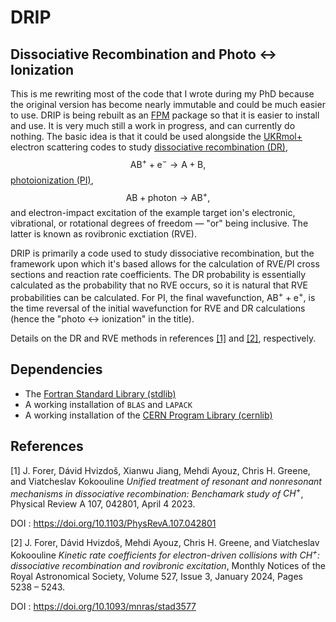 # DRIP
## Dissociative Recombination and Photo $\leftrightarrow$ Ionization

This is me rewriting most of the code that I wrote during my PhD because the original version has become nearly immutable and could be much easier to use.
DRIP is being rebuilt as an [FPM](https://fpm.fortran-lang.org/) package so that it is easier to install and use.
It is very much still a work in progress, and can currently do nothing.
The basic idea is that it could be used alongside the [UKRmol+](https://amosgateway.org/ukrmol/) electron scattering codes to study [dissociative recombination (DR)](https://en.wikipedia.org/wiki/Dissociative_recombination),
$$\mathrm{AB}^+ + \mathrm{e}^- \to \mathrm{A} + \mathrm{B},$$
[photoionization (PI)](https://en.wikipedia.org/wiki/Photoionization),
$$\mathrm{AB} + \mathrm{photon} \to \mathrm{AB}^+,$$
and electron-impact excitation of the example target ion's electronic, vibrational, or rotational degrees of freedom — "or" being inclusive.
The latter is known as rovibronic exctiation (RVE).

DRIP is primarily a code used to study dissociative recombination, but the framework upon which it's based allows for the calculation of RVE/PI cross sections and reaction rate coefficients.
The DR probability is essentially calculated as the probability that no RVE occurs, so it is natural that RVE probabilities can be calculated.
For PI, the final wavefunction, $\mathrm{AB}^+ + \mathrm{e}^+$, is the time reversal of the initial wavefunction for RVE and DR calculations (hence the "photo $\leftrightarrow$ ionization" in the title).


Details on the DR and RVE methods in references [[1]](#1) and [[2]](#2), respectively.

## Dependencies
- The [Fortran Standard Library (stdlib)](https://github.com/fortran-lang/stdlib)
- A working installation of `BLAS` and `LAPACK`
- A working installation of the [CERN Program Library (cernlib)](https://cernlib.web.cern.ch/index.html)

## References
<a id="1">[1]</a>
J. Forer, Dávid Hvizdoš, Xianwu Jiang, Mehdi Ayouz, Chris H. Greene, and Viatcheslav Kokoouline
*Unified treatment of resonant and nonresonant mechanisms in dissociative recombination: Benchamark study of $CH^+$*,
Physical Review A 107, 042801, April 4 2023.

DOI : https://doi.org/10.1103/PhysRevA.107.042801

<a id="2">[2]</a>
J. Forer, Dávid Hvizdoš, Mehdi Ayouz, Chris H. Greene, and Viatcheslav Kokoouline
*Kinetic rate coefficients for electron-driven collisions with $CH^+$: dissociative recombination and rovibronic excitation*,
Monthly Notices of the Royal Astronomical Society, Volume 527, Issue 3, January 2024, Pages 5238 – 5243.

DOI : https://doi.org/10.1093/mnras/stad3577
